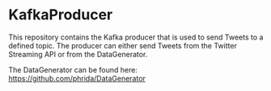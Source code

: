 # KafkaProducer

This repository contains the Kafka producer that is used to send Tweets to a defined topic. The producer can either send Tweets from the Twitter Streaming API or from the DataGenerator.

The DataGenerator can be found here: https://github.com/phrida/DataGenerator
